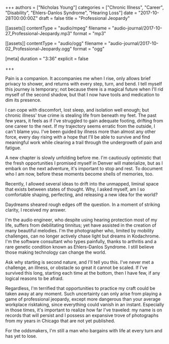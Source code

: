 +++
authors = ["Nicholas Young"]
categories = ["Chronic Illness", "Career", "Disability", "Ehlers-Danlos Syndrome", "Hearing Loss"]
date = "2017-10-28T00:00:00Z"
draft = false
title = "Professional Jeopardy"

[[assets]]
  contentType = "audio/mpeg"
  filename = "audio-journal/2017-10-27_Professional-Jeopardy.mp3"
  format = "mp3"

[[assets]]
  contentType = "audio/ogg"
  filename = "audio-journal/2017-10-02_Professional-Jeopardy.ogg"
  format = "ogg"

[meta]
  duration = "3:36"
  explicit = false

+++

Pain is a companion. It accompanies me when I rise, only allows brief privacy to shower, and returns with every step, turn, and bend. I tell myself this journey is temporary; not because there is a magical future when I'll rid myself of the second shadow, but that I now have tools and medication to dim its presence.

I can cope with discomfort, lost sleep, and isolation well enough; but chronic illness' true crime is stealing life from beneath my feet. The past few years, it feels as if I've struggled to gain adequate footing, drifting from one career to the next. If my trajectory seems erratic from the outside, I can't blame you. I've been guided by illness more than almost any other force, every day rising with a hope that I'll be able to survive and find meaningful work while clearing a trail through the undergrowth of pain and fatigue.

A new chapter is slowly unfolding before me. I'm cautiously optimistic that the fresh opportunities I promised myself in Denver will materialize, but as I embark on the next adventure, it's important to stop and rest. To document who I am now, before these moments become shells of memories, too.

Recently, I allowed several ideas to drift into the unmapped, liminal space that exists between states of thought. Why, I asked myself, am I so comfortable shaping, perfecting, and releasing a new idea for the world?

Daydreams sheared rough edges off the question. In a moment of striking clarity, I received my answer.

I'm the audio engineer, who despite using hearing protection most of my life, suffers from debilitating tinnitus; yet have assisted in the creation of many beautiful melodies. I'm the photographer who, limited by mobility challenges, can no longer actively chase light but dreams in Kodachrome. I'm the software consultant who types painfully, thanks to arthritis and a rare genetic condition known as Ehlers-Danlos Syndrome. I still believe those making technology can change the world.

Ask why starting is second nature, and I'll tell you this. I've never met a challenge, an illness, or obstacle so great it cannot be scaled. If I've survived this long, starting each time at the bottom, then I have few, if any logical reasons to be afraid.

Regardless, I'm terrified that opportunities to practice my craft could be taken away at any moment. Such uncertainty can only arise from playing a game of professional jeopardy, except more dangerous than your average workplace risktaking, since everything could vanish in an instant. Especially in those times, it's important to realize how far I've traveled: my name is on records that will persist and I possess an expansive trove of photographs from my years in Chicago that are not yet published.

For the oddsmakers, I'm still a man who bargains with life at every turn and has yet to lose.
